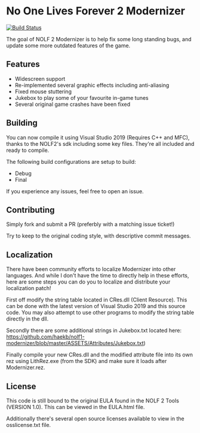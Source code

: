 # No One Lives Forever 2 Modernizer

[![Build Status](https://dev.azure.com/heytherecoffee/NOLF2-Modernizer/_apis/build/status/haekb.nolf2-modernizer?branchName=master)](https://dev.azure.com/heytherecoffee/NOLF2-Modernizer/_build/latest?definitionId=4&branchName=master)

The goal of NOLF 2 Modernizer is to help fix some long standing bugs, and update some more outdated features of the game.

## Features

 - Widescreen support
 - Re-implemented several graphic effects including anti-aliasing
 - Fixed mouse stuttering
 - Jukebox to play some of your favourite in-game tunes
 - Several original game crashes have been fixed

## Building

You can now compile it using Visual Studio 2019 (Requires C++ and MFC), thanks to the NOLF2's sdk including some key files. They're all included and ready to compile.

The following build configurations are setup to build: 
 - Debug
 - Final

If you experience any issues, feel free to open an issue.

## Contributing

Simply fork and submit a PR (preferbly with a matching issue ticket!) 

Try to keep to the original coding style, with descriptive commit messages.

## Localization

There have been community efforts to localize Modernizer into other languages. And while I don't have the time to directly help in these efforts, here are some steps you can do you to localize and distribute your localization patch!

First off modify the string table located in CRes.dll (Client Resource). This can be done with the latest version of Visual Studio 2019 and this source code. You may also attempt to use other programs to modify the string table directly in the dll. 

Secondly there are some additional strings in Jukebox.txt located here: https://github.com/haekb/nolf1-modernizer/blob/master/ASSETS/Attributes/Jukebox.txt) 

Finally compile your new CRes.dll and the modified attribute file into its own rez using LithRez.exe (from the SDK) and make sure it loads after Modernizer.rez.

## License

This code is still bound to the original EULA found in the NOLF 2 Tools (VERSION 1.0). This can be viewed in the EULA.html file.

Additionally there's several open source licenses available to view in the osslicense.txt file.